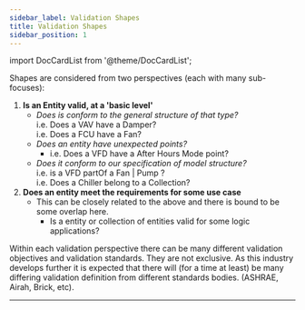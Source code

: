 ```yaml
---
sidebar_label: Validation Shapes
title: Validation Shapes
sidebar_position: 1
---
```

import DocCardList from '@theme/DocCardList';


Shapes are considered from two perspectives (each with many sub-focuses):

1. **Is an Entity valid, at a 'basic level'**
    * *Does is conform to the general structure of that type?*
        <br />i.e. Does a VAV have a Damper?
        <br />i.e. Does a FCU have a Fan?
    * *Does an entity have unexpected points?*
      * i.e. Does a VFD have a After Hours Mode point?
    * *Does it conform to our specification of model structure?*
        <br />i.e. is a VFD partOf a Fan | Pump ?
        <br />i.e. Does a Chiller belong to a Collection?
2. **Does an entity meet the requirements for some use case**
    * This can be closely related to the above and there is bound to be some overlap here.
      * Is a entity or collection of entities valid for some logic applications?


Within each validation perspective there can be many different validation objectives and validation standards. They are not exclusive. As this industry develops further it is expected that there will (for a time at least) be many differing validation definition from different standards bodies. (ASHRAE, Airah, Brick, etc). 

---

<DocCardList />
